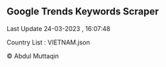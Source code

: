 

## Google Trends Keywords Scraper 
 
Last Update 24-03-2023 , 16:07:48

Country List :
VIETNAM.json



© Abdul Muttaqin 
